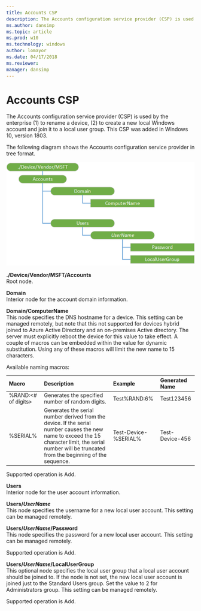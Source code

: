 ```yaml
---
title: Accounts CSP
description: The Accounts configuration service provider (CSP) is used by the enterprise (1) to rename a device, (2) to create a new local Windows account and joint it to a local user group.
ms.author: dansimp
ms.topic: article
ms.prod: w10
ms.technology: windows
author: lomayor
ms.date: 04/17/2018
ms.reviewer: 
manager: dansimp
---
```


# Accounts CSP 


The Accounts configuration service provider (CSP) is used by the enterprise (1) to rename a device, (2) to create a new local Windows account and join it to a local user group. This CSP was added in Windows 10, version 1803.


The following diagram shows the Accounts configuration service provider in tree format.

![Accounts CSP diagram](images/provisioning-csp-accounts.png) 

<a href="" id="accounts"></a>**./Device/Vendor/MSFT/Accounts**  
Root node.

<a href="" id="domain"></a>**Domain**  
Interior node for the account domain information.

<a href="" id="domain-computername"></a>**Domain/ComputerName**  
This node specifies the DNS hostname for a device. This setting can be managed remotely, but note that this not supported for devices hybrid joined to Azure Active Directory and an on-premises Active directory. The server must explicitly reboot the device for this value to take effect. A couple of macros can be embedded within the value for dynamic substitution. Using any of these macros will limit the new name to 15 characters.

Available naming macros:

|Macro|Description|Example|Generated Name|
|:---|:---|:---|:---|
|%RAND:<# of digits>|Generates the specified number of random digits.|Test%RAND:6%|Test123456|
|%SERIAL%|Generates the serial number derived from the device. If the serial number causes the new name to exceed the 15 character limit, the serial number will be truncated from the beginning of the sequence.|Test-Device-%SERIAL%|Test-Device-456|

Supported operation is Add.

<a href="" id="users"></a>**Users**  
Interior node for the user account information.

<a href="" id="users-username"></a>**Users/_UserName_**  
This node specifies the username for a new local user account.  This setting can be managed remotely.

<a href="" id="users-username-password"></a>**Users/_UserName_/Password**  
This node specifies the password for a new local user account.  This setting can be managed remotely. 

Supported operation is Add.

<a href="" id="users-username-localusergroup"></a>**Users/_UserName_/LocalUserGroup**  
This optional node specifies the local user group that a local user account should be joined to.  If the node is not set, the new local user account is joined just to the Standard Users group.  Set the value to 2 for Administrators group. This setting can be managed remotely.

Supported operation is Add.
